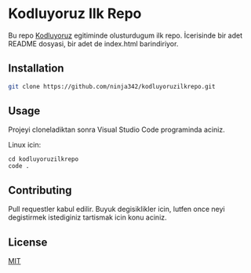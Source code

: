 # Kodluyoruz Ilk Repo
Bu repo [Kodluyoruz](https://www.kodluyoruz.org) egitiminde olusturdugum ilk repo. İcerisinde bir adet README dosyasi, bir adet de index.html barindiriyor.

## Installation
```bash
git clone https://github.com/ninja342/kodluyoruzilkrepo.git
```

## Usage

Projeyi cloneladiktan sonra Visual Studio Code programinda aciniz.

Linux icin:

```linux
cd kodluyoruzilkrepo
code .
```

## Contributing 

Pull requestler kabul edilir. Buyuk degisiklikler icin, lutfen once neyi degistirmek istediginiz tartismak icin konu aciniz.

## License

[MIT](https://choosealicense.com/licenses/mit/)
